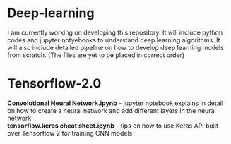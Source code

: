 # Deep-learning
I am currently working on developing this repository. It will include python codes and jupyter notyebooks to understand deep learning algorithms. It will also include detailed pipeline on how to develop deep learning models from scratch. 
(The files are yet to be placed in correct order)

# Tensorflow-2.0
<b>Convolutional Neural Network.ipynb</b> - jupyter notebook explains in detail on how to create a neural network and add different layers in the neural network.<br>
<b>tensorflow.keras cheat sheet.ipynb</b> - tips on how to use Keras API built over Tensorflow 2 for training CNN models
